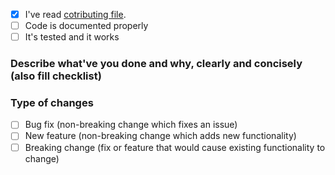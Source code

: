 - [x] I've read [cotributing file](https://github.com/Prastiwar/ForgeModGenerator/tree/master/.github/CONTRIBUTING.md).
- [ ] Code is documented properly
- [ ] It's tested and it works
### Describe what've you done and why, clearly and concisely (also fill checklist)

### Type of changes
- [ ] Bug fix (non-breaking change which fixes an issue)
- [ ] New feature (non-breaking change which adds new functionality)
- [ ] Breaking change (fix or feature that would cause existing functionality to change)
